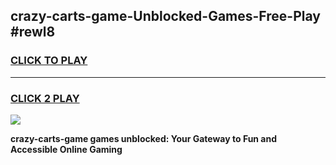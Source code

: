 
## crazy-carts-game-Unblocked-Games-Free-Play #rewl8
<h3>
<a href="https://us.freeplayer.one?title=crazy-carts-game&ref=9M">CLICK TO PLAY</a></h3>
<hr>

<h3>
<a href="https://us.freeplayer.one?title=crazy-carts-game&ref=9M">CLICK 2 PLAY</a>
  
</h3>

<a href="https://us.freeplayer.one?title=crazy-carts-game&ref=9M"><img src="https://clearcache.store/games.png"></a>


**crazy-carts-game games unblocked: Your Gateway to Fun and Accessible Online Gaming**
